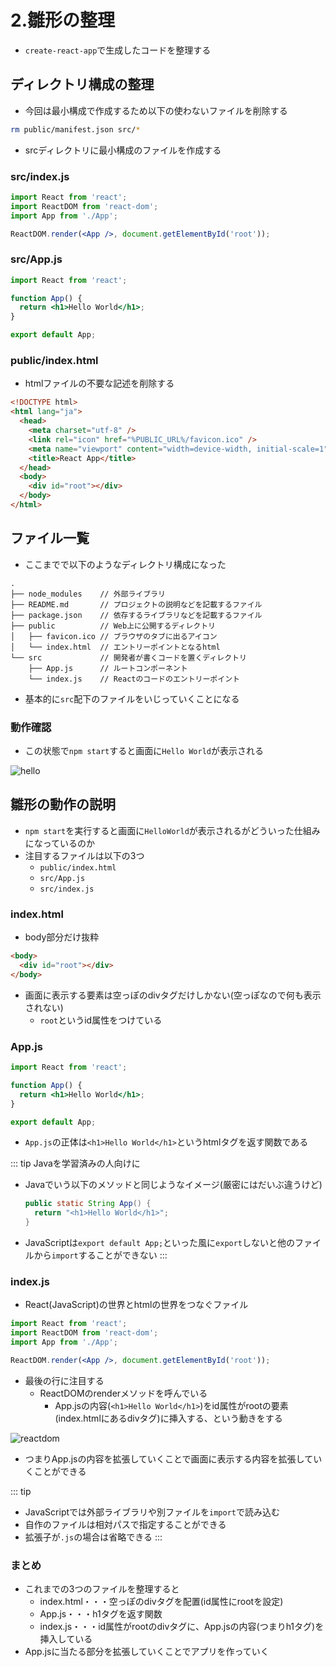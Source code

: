 # 2.雛形の整理

- `create-react-app`で生成したコードを整理する

## ディレクトリ構成の整理

- 今回は最小構成で作成するため以下の使わないファイルを削除する

```bash
rm public/manifest.json src/*
```

- srcディレクトリに最小構成のファイルを作成する

### src/index.js

```jsx
import React from 'react';
import ReactDOM from 'react-dom';
import App from './App';

ReactDOM.render(<App />, document.getElementById('root'));
```

### src/App.js

```jsx
import React from 'react';

function App() {
  return <h1>Hello World</h1>;
}

export default App;
```

### public/index.html

- htmlファイルの不要な記述を削除する

```html
<!DOCTYPE html>
<html lang="ja">
  <head>
    <meta charset="utf-8" />
    <link rel="icon" href="%PUBLIC_URL%/favicon.ico" />
    <meta name="viewport" content="width=device-width, initial-scale=1" />
    <title>React App</title>
  </head>
  <body>
    <div id="root"></div>
  </body>
</html>
```

## ファイル一覧

- ここまでで以下のようなディレクトリ構成になった

```
.
├── node_modules    // 外部ライブラリ
├── README.md       // プロジェクトの説明などを記載するファイル
├── package.json    // 依存するライブラリなどを記載するファイル
├── public          // Web上に公開するディレクトリ
│   ├── favicon.ico // ブラウザのタブに出るアイコン
│   └── index.html  // エントリーポイントとなるhtml
└── src             // 開発者が書くコードを置くディレクトリ
    ├── App.js      // ルートコンポーネント
    └── index.js    // Reactのコードのエントリーポイント
```

- 基本的に`src`配下のファイルをいじっていくことになる

### 動作確認

- この状態で`npm start`すると画面に`Hello World`が表示される

![hello](/images/2/hello.png)

## 雛形の動作の説明

- `npm start`を実行すると画面に`HelloWorld`が表示されるがどういった仕組みになっているのか
- 注目するファイルは以下の3つ
    - `public/index.html`
    - `src/App.js`
    - `src/index.js`

### index.html

- body部分だけ抜粋

```html
<body>
  <div id="root"></div>
</body>
```

- 画面に表示する要素は空っぽのdivタグだけしかない(空っぽなので何も表示されない)
    - `root`というid属性をつけている

### App.js


```jsx
import React from 'react';

function App() {
  return <h1>Hello World</h1>;
}

export default App;
```

- `App.js`の正体は`<h1>Hello World</h1>`というhtmlタグを返す関数である

::: tip Javaを学習済みの人向けに
- Javaでいう以下のメソッドと同じようなイメージ(厳密にはだいぶ違うけど)
  ```java
  public static String App() {
    return "<h1>Hello World</h1>";
  }
  ```
- JavaScriptは`export default App;`といった風に`export`しないと他のファイルから`import`することができない
:::

### index.js

- React(JavaScript)の世界とhtmlの世界をつなぐファイル

```jsx
import React from 'react';
import ReactDOM from 'react-dom';
import App from './App';

ReactDOM.render(<App />, document.getElementById('root'));
```

- 最後の行に注目する
    - ReactDOMのrenderメソッドを呼んでいる
        - App.jsの内容(`<h1>Hello World</h1>`)をid属性がrootの要素(index.htmlにあるdivタグ)に挿入する、という動きをする

![reactdom](/images/2/reactdom.png)

- つまりApp.jsの内容を拡張していくことで画面に表示する内容を拡張していくことができる

::: tip
- JavaScriptでは外部ライブラリや別ファイルを`import`で読み込む
- 自作のファイルは相対パスで指定することができる
- 拡張子が`.js`の場合は省略できる
:::

### まとめ

- これまでの3つのファイルを整理すると
    - index.html・・・空っぽのdivタグを配置(id属性にrootを設定)
    - App.js・・・h1タグを返す関数
    - index.js・・・id属性がrootのdivタグに、App.jsの内容(つまりh1タグ)を挿入している
- App.jsに当たる部分を拡張していくことでアプリを作っていく
